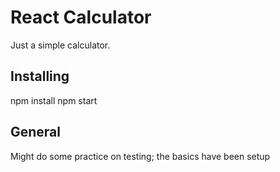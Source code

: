 # React Calculator
Just a simple calculator.

## Installing
npm install
npm start

## General
Might do some practice on testing; the basics have been setup
